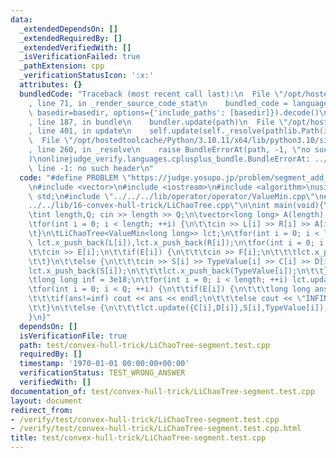 ```yaml
---
data:
  _extendedDependsOn: []
  _extendedRequiredBy: []
  _extendedVerifiedWith: []
  _isVerificationFailed: true
  _pathExtension: cpp
  _verificationStatusIcon: ':x:'
  attributes: {}
  bundledCode: "Traceback (most recent call last):\n  File \"/opt/hostedtoolcache/Python/3.10.11/x64/lib/python3.10/site-packages/onlinejudge_verify/documentation/build.py\"\
    , line 71, in _render_source_code_stat\n    bundled_code = language.bundle(stat.path,\
    \ basedir=basedir, options={'include_paths': [basedir]}).decode()\n  File \"/opt/hostedtoolcache/Python/3.10.11/x64/lib/python3.10/site-packages/onlinejudge_verify/languages/cplusplus.py\"\
    , line 187, in bundle\n    bundler.update(path)\n  File \"/opt/hostedtoolcache/Python/3.10.11/x64/lib/python3.10/site-packages/onlinejudge_verify/languages/cplusplus_bundle.py\"\
    , line 401, in update\n    self.update(self._resolve(pathlib.Path(included), included_from=path))\n\
    \  File \"/opt/hostedtoolcache/Python/3.10.11/x64/lib/python3.10/site-packages/onlinejudge_verify/languages/cplusplus_bundle.py\"\
    , line 260, in _resolve\n    raise BundleErrorAt(path, -1, \"no such header\"\
    )\nonlinejudge_verify.languages.cplusplus_bundle.BundleErrorAt: ../../../lib/operator/operator/ValueMin.cpp:\
    \ line -1: no such header\n"
  code: "#define PROBLEM \"https://judge.yosupo.jp/problem/segment_add_get_min\"\n\
    \n#include <vector>\n#include <iostream>\n#include <algorithm>\nusing namespace\
    \ std;\n#include \"../../../lib/operator/operator/ValueMin.cpp\"\n#include \"\
    ../../lib/16-convex-hull-trick/LiChaoTree.cpp\"\n\nint main(void){\n\tcin.tie(0);ios::sync_with_stdio(false);\n\
    \tint length,Q; cin >> length >> Q;\n\tvector<long long> A(length),B(length),L(length),R(length),E(Q),F(Q),C(Q),D(Q),S(Q),TypeValue(Q);\n\
    \tfor(int i = 0; i < length; ++i) {\n\t\tcin >> L[i] >> R[i] >> A[i] >> B[i];\n\
    \t}\n\tLiChaoTree<ValueMin<long long>> lct;\n\tfor(int i = 0; i < length; ++i)\
    \ lct.x_push_back(L[i]),lct.x_push_back(R[i]);\n\tfor(int i = 0; i < Q; ++i) {\n\
    \t\tcin >> E[i];\n\t\tif(E[i]) {\n\t\t\tcin >> F[i];\n\t\t\tlct.x_push_back(F[i]);\n\
    \t\t}\n\t\telse {\n\t\t\tcin >> S[i] >> TypeValue[i] >> C[i] >> D[i];\n\t\t\t\
    lct.x_push_back(S[i]);\n\t\t\tlct.x_push_back(TypeValue[i]);\n\t\t}\n\t}\n\tlct.build();\n\
    \tlong long inf = 3e18;\n\tfor(int i = 0; i < length; ++i) lct.update({A[i],B[i]},L[i],R[i]);\n\
    \tfor(int i = 0; i < Q; ++i) {\n\t\tif(E[i]) {\n\t\t\tlong long ans = lct.get(F[i]);\n\
    \t\t\tif(ans!=inf) cout << ans << endl;\n\t\t\telse cout << \"INFINITY\" << endl;\n\
    \t\t}\n\t\telse {\n\t\t\tlct.update({C[i],D[i]},S[i],TypeValue[i]);\n\t\t}\n\t\
    }\n}"
  dependsOn: []
  isVerificationFile: true
  path: test/convex-hull-trick/LiChaoTree-segment.test.cpp
  requiredBy: []
  timestamp: '1970-01-01 00:00:00+00:00'
  verificationStatus: TEST_WRONG_ANSWER
  verifiedWith: []
documentation_of: test/convex-hull-trick/LiChaoTree-segment.test.cpp
layout: document
redirect_from:
- /verify/test/convex-hull-trick/LiChaoTree-segment.test.cpp
- /verify/test/convex-hull-trick/LiChaoTree-segment.test.cpp.html
title: test/convex-hull-trick/LiChaoTree-segment.test.cpp
---
```

